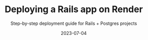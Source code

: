---
title: "Deploying a Rails app on Render"
subtitle: "Step-by-step deployment guide for Rails + Postgres projects"
date: "2023-07-04"
language: "en"
link: "https://dev.to/indiecodermm/deploying-a-rails-app-on-render-o4c"
---
